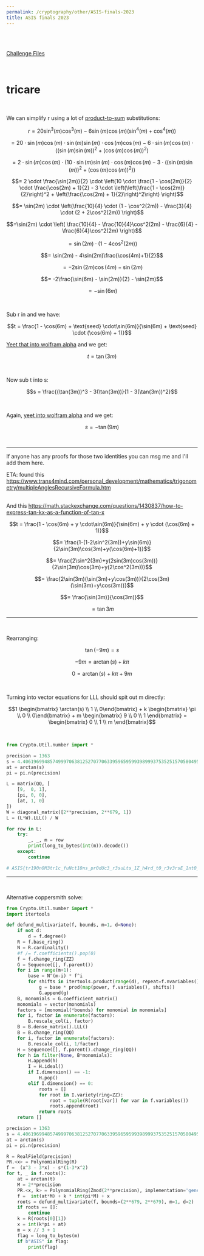 ```yaml
---
permalink: /cryptography/other/ASIS-finals-2023
title: ASIS finals 2023
---
```


<br>
<br>

[Challenge Files](https://github.com/Connor-McCartney/CTF_Files/tree/main/2023/ASIS-finals)

<br>

# tricare

<br>

We can simplify r using a lot of [product-to-sum](https://andymath.com/wp-content/uploads/2019/09/Product-and-Sum-Formulas-e1567457862597.jpg) substitutions:

$$r = 20 \sin^3(m)\cos^3(m) - 6\sin(m)\cos(m)(\sin^4(m) + \cos^4(m))$$

$$= 20 \cdot\sin(m)\cos(m) \cdot \sin(m)\sin(m) \cdot \cos(m)\cos(m) - 6 \cdot \sin(m)\cos(m) \cdot ((\sin(m)\sin(m))^2 + (\cos(m)\cos(m))^2)$$

$$= 2 \cdot\sin(m)\cos(m) \cdot \left(10 \cdot \sin(m)\sin(m) \cdot \cos(m)\cos(m) - 3 \cdot ((\sin(m)\sin(m))^2 + (\cos(m)\cos(m))^2)\right)$$

$$= 2 \cdot \frac{\sin(2m)}{2} \cdot \left(10 \cdot  \frac{1 - \cos(2m)}{2} \cdot \frac{\cos(2m) + 1}{2} - 3 \cdot \left(\left(\frac{1 - \cos(2m)}{2}\right)^2 + \left(\frac{\cos(2m) + 1}{2}\right)^2\right) \right)$$

$$= \sin(2m) \cdot \left(\frac{10}{4} \cdot  (1 - \cos^2(2m)) - \frac{3}{4} \cdot (2 + 2\cos^2(2m))  \right)$$

$$=\sin(2m) \cdot \left(   \frac{10}{4} - \frac{10}{4}\cos^2(2m) - \frac{6}{4} - \frac{6}{4}\cos^2(2m)  \right)$$

$$=\sin(2m) \cdot ( 1  - 4\cos^2(2m) )$$

$$= \sin(2m) - 4\sin(2m)\frac{\cos(4m)+1}{2}$$

$$= -2\sin(2m)\cos(4m) -  \sin(2m)$$

$$= -2\frac{\sin(6m) - \sin(2m)}{2} -  \sin(2m)$$

$$= -\sin(6m)$$

<br>

Sub r in and we have:

$$t = \frac{1 - \cos(6m) + \text{seed} \cdot\sin(6m)}{\sin(6m) + \text{seed} \cdot (\cos(6m) + 1)}$$

[Yeet that into wolfram alpha](https://www.wolframalpha.com/input?i=%281+-+cos%286x%29+%2B+y+*+sin%286x%29%29+%2F+%28sin%286x%29+%2B+y+*+%28cos%286x%29%2B1%29%29) and we get:

$$t = \tan(3m)$$

<br>

Now sub t into s:

$$s = \frac{(\tan(3m))^3 - 3(\tan(3m))}{1 - 3(\tan(3m))^2}$$

<br>

Again, [yeet into wolfram alpha](https://www.wolframalpha.com/input?i=%28%28tan%283x%29%29%5E3+-+3%28tan%283x%29%29%29+%2F+%281+-+3%28tan%283x%29%5E2%29%29) and we get:

$$s = -\tan(9m)$$

<br>

---

If anyone has any proofs for those two identities you can msg me and I'll add them here.

ETA: found this <https://www.trans4mind.com/personal_development/mathematics/trigonometry/multipleAnglesRecursiveFormula.htm>

<br> And this <https://math.stackexchange.com/questions/1430837/how-to-express-tan-kx-as-a-function-of-tan-x>

$$t = \frac{1 - \cos(6m) + y \cdot\sin(6m)}{\sin(6m) + y \cdot (\cos(6m) + 1)}$$

$$= \frac{1-(1-2\sin^2(3m))+y\sin(6m)}{2\sin(3m)\cos(3m)+y(\cos(6m)+1)}$$

$$= \frac{2\sin^2(3m)+y(2sin(3m)cos(3m))}{2\sin(3m)\cos(3m)+y(2\cos^2(3m))}$$

$$= \frac{2\sin(3m)(\sin(3m)+y\cos(3m))}{2\cos(3m)(\sin(3m)+y\cos(3m))}$$

$$= \frac{\sin(3m)}{\cos(3m)}$$

$$= \tan{3m}$$

---


<br>

Rearranging:

$$\tan(-9m) = s$$

$$-9m = \arctan(s) + k\pi$$

$$0 = \arctan(s) + k\pi + 9m$$

<br>

Turning into vector equations for LLL should spit out m directly:

$$1 \begin{bmatrix} \arctan(s) \\ 1 \\ 0\end{bmatrix} + k \begin{bmatrix} \pi \\ 0 \\ 0\end{bmatrix} + m \begin{bmatrix} 9 \\ 0 \\ 1 \end{bmatrix}   = \begin{bmatrix} 0 \\ 1 \\ m \end{bmatrix}$$

<br>

```python
from Crypto.Util.number import *

precision = 1363
s = 4.4061969948574999706381252707706339596595993989993753525157058049520620878450909599070901658740035834714697099225869545917495720287359577329698453888804452908560270310064490162218842432355207070730163222140239639986509963808182579875037244043013930898502696038143722917574699793054569551851806943599434585896730793457949140792425837528999663586881638690611528789842156130245622849852139290458664441887058153106
at = arctan(s)
pi = pi.n(precision)

L = matrix(QQ, [
    [9,  0, 1], 
    [pi, 0, 0], 
    [at, 1, 0]
])
W = diagonal_matrix([2**precision, 2**679, 1])
L = (L*W).LLL() / W

for row in L:
    try:
        _, _, m = row
        print(long_to_bytes(int(m)).decode())
    except:
        continue

# ASIS{tr190n0M3tr1c_fuNct10ns_pr0dUc3_r3suLts_1Z_h4rd_t0_r3v3rsE_1nt0_1ts_Or1g!n4l!!?}
```

---

<br>

Alternative coppersmith solve:

```python
from Crypto.Util.number import *
import itertools

def defund_multivariate(f, bounds, m=1, d=None):
    if not d:
        d = f.degree()
    R = f.base_ring()
    N = R.cardinality()
    #f /= f.coefficients().pop(0)
    f = f.change_ring(ZZ)
    G = Sequence([], f.parent())
    for i in range(m+1):
        base = N^(m-i) * f^i
        for shifts in itertools.product(range(d), repeat=f.nvariables()):
            g = base * prod(map(power, f.variables(), shifts))
            G.append(g)
    B, monomials = G.coefficient_matrix()
    monomials = vector(monomials)
    factors = [monomial(*bounds) for monomial in monomials]
    for i, factor in enumerate(factors):
        B.rescale_col(i, factor)
    B = B.dense_matrix().LLL()
    B = B.change_ring(QQ)
    for i, factor in enumerate(factors):
        B.rescale_col(i, 1/factor)
    H = Sequence([], f.parent().change_ring(QQ))
    for h in filter(None, B*monomials):
        H.append(h)
        I = H.ideal()
        if I.dimension() == -1:
            H.pop()
        elif I.dimension() == 0:
            roots = []
            for root in I.variety(ring=ZZ):
                root = tuple(R(root[var]) for var in f.variables())
                roots.append(root)
            return roots
    return []

precision = 1363
s = 4.4061969948574999706381252707706339596595993989993753525157058049520620878450909599070901658740035834714697099225869545917495720287359577329698453888804452908560270310064490162218842432355207070730163222140239639986509963808182579875037244043013930898502696038143722917574699793054569551851806943599434585896730793457949140792425837528999663586881638690611528789842156130245622849852139290458664441887058153106
at = arctan(s)
pi = pi.n(precision)

R = RealField(precision)
PR.<x> = PolynomialRing(R)
f =  (x^3 - 3*x) - s*(1-3*x^2)
for t, _ in f.roots():
    at = arctan(t)
    M = 2**precision
    PR.<x, k> = PolynomialRing(Zmod(2**precision), implementation='generic')
    f =  int(at*M) + k * int(pi*M) + x
    roots = defund_multivariate(f, bounds=(2**679, 2**679), m=1, d=2)
    if roots == []:
        continue
    k = R(roots[0][1])
    x = int(k*pi + at)
    m = x // 3 + 1
    flag = long_to_bytes(m)
    if b"ASIS" in flag:
        print(flag)
```
